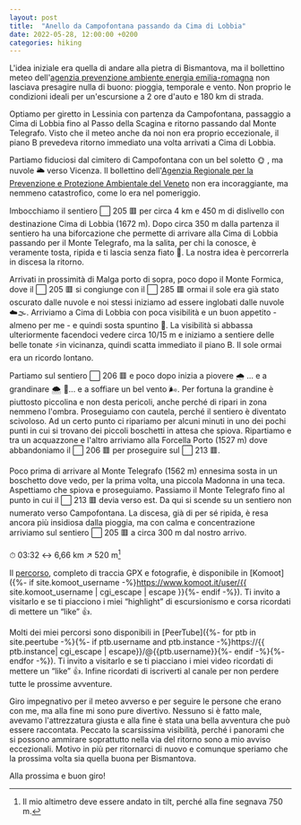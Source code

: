 ```yaml
---
layout: post
title:  "Anello da Campofontana passando da Cima di Lobbia"
date: 2022-05-28, 12:00:00 +0200
categories: hiking
---
```


L'idea iniziale era quella di andare alla pietra di Bismantova, ma il bollettino meteo dell'[agenzia prevenzione ambiente energia emilia-romagna][arpae] non lasciava presagire nulla di buono: pioggia, temporale e vento. Non proprio le condizioni ideali per un'escursione a 2 ore d'auto e 180 km di strada. 

Optiamo per giretto in Lessinia con partenza da Campofontana, passaggio a Cima di Lobbia fino al Passo della Scagina e ritorno passando dal Monte Telegrafo. Visto che il meteo anche da noi non era proprio eccezionale, il piano B prevedeva ritorno immediato una volta arrivati a Cima di Lobbia.

Partiamo fiduciosi dal cimitero di Campofontana con un bel soletto 🌞 , ma nuvole 🌥 verso Vicenza. Il bollettino dell'[Agenzia Regionale per la Prevenzione e Protezione Ambientale del Veneto][arpav] non era incoraggiante, ma nemmeno catastrofico, come lo era nel pomeriggio.

Imbocchiamo il sentiero ⬜ 205 🟥 per circa 4 km e 450 m di dislivello con destinazione Cima di Lobbia (1672 m). Dopo circa 350 m dalla partenza il sentiero ha una biforcazione che permette di arrivare alla Cima di Lobbia passando per il Monte Telegrafo, ma la salita, per chi la conosce, è veramente tosta, ripida e ti lascia senza fiato 🥵. La nostra idea è percorrerla in discesa la ritorno.

Arrivati in prossimità di Malga porto di sopra, poco dopo il Monte Formica, dove il ⬜ 205 🟥 si congiunge con il ⬜ 285 🟥 ormai il sole era già stato oscurato dalle nuvole e noi stessi iniziamo ad essere inglobati dalle nuvole ☁️🌫. Arriviamo a Cima di Lobbia con poca visibilità e un buon appetito - almeno per me - e quindi sosta spuntino 🍔. La visibilità si abbassa ulteriormente facendoci vedere circa 10/15 m e iniziamo a sentiere delle belle tonate ⚡️in vicinanza, quindi scatta immediato il piano B. Il sole ormai era un ricordo lontano.

Partiamo sul sentiero ⬜ 206 🟥 e poco dopo inizia a piovere 🌧 ... e a grandinare 🌨 🧊... e a soffiare un bel vento 🌬. Per fortuna la grandine è piuttosto piccolina e non desta pericoli, anche perché di ripari in zona nemmeno l'ombra. Proseguiamo con cautela, perché il sentiero è diventato scivoloso. Ad un certo punto ci ripariamo per alcuni minuti in uno dei pochi punti in cui si trovano dei piccoli boschetti in attesa che spiova. Ripartiamo e tra un acquazzone e l'altro arriviamo alla Forcella Porto (1527 m) dove abbandoniamo il ⬜ 206 🟥 per proseguire sul ⬜ 213 🟥. 

Poco prima di arrivare al Monte Telegrafo (1562 m) ennesima sosta in un boschetto dove vedo, per la prima volta, una piccola Madonna in una teca. Aspettiamo che spiova e proseguiamo. Passiamo il Monte Telegrafo fino al punto in cui il ⬜ 213 🟥 devia verso est. Da qui si scende su un sentiero non numerato verso Campofontana. La discesa, già di per sé ripida, è resa ancora più insidiosa dalla pioggia, ma con calma e concentrazione arriviamo sul sentiero ⬜ 205 🟥 a circa 300 m dal nostro arrivo.

⏱ 03:32 ↔ 6,66 km  ↗️ 520 m[^1]

Il [percorso][percorso], completo di traccia GPX e fotografie, è disponibile in [Komoot]({%- if site.komoot_username -%}https://www.komoot.it/user/{{ site.komoot_username | cgi_escape | escape }}{%- endif -%}). Ti invito a visitarlo e se ti piacciono i miei “highlight” di escursionismo e corsa ricordati di mettere un “like” 👍.

Molti dei miei percorsi sono disponibili in [PeerTube]({%- for ptb in site.peertube -%}{%- if ptb.username and ptb.instance -%}https://{{ ptb.instance| cgi_escape | escape}}/@{{ptb.username}}{%- endif -%}{%- endfor -%}). Ti invito a visitarlo e se ti piacciano i miei video ricordati di mettere un “like” 👍. Infine ricordati di iscriverti al canale per non perdere tutte le prossime avventure.

Giro impegnativo per il meteo avverso e per seguire le persone che erano con me, ma alla fine mi sono pure divertivo. Nessuno si è fatto male, avevamo l'attrezzatura giusta e alla fine è stata una bella avventura che può essere raccontata. Peccato la scarsissima visibilità, perché i panorami che si possono ammirare soprattutto nella via del ritorno sono a mio avviso eccezionali. Motivo in più per ritornarci di nuovo e comunque speriamo che la prossima volta sia quella buona per Bismantova.

Alla prossima e buon giro!

[^1]: Il mio altimetro deve essere andato in tilt, perché alla fine segnava 750 m.

[percorso]: https://www.komoot.it/tour/785914120?ref=wtd
[arpae]: https://www.arpae.it/it
[arpav]: https://www.arpa.veneto.it
